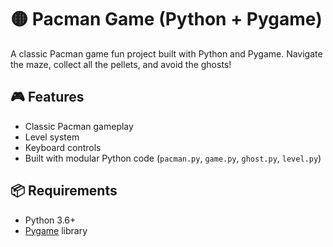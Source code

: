 # 🟡 Pacman Game (Python + Pygame)

A classic Pacman game fun project built with Python and Pygame. Navigate the maze, collect all the pellets, and avoid the ghosts!

## 🎮 Features

- Classic Pacman gameplay
- Level system
- Keyboard controls
- Built with modular Python code (`pacman.py`, `game.py`, `ghost.py`, `level.py`)

## 📦 Requirements

- Python 3.6+
- [Pygame](https://www.pygame.org/) library
